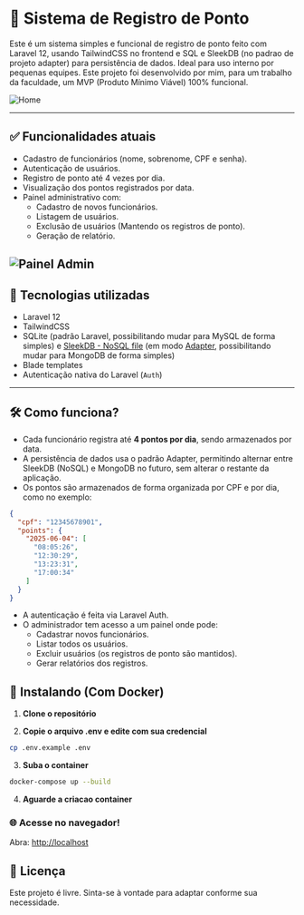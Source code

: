 # 📌 Sistema de Registro de Ponto

Este é um sistema simples e funcional de registro de ponto feito com Laravel 12, usando TailwindCSS no frontend e SQL e SleekDB (no padrao de projeto adapter) para persistência de dados. Ideal para uso interno por pequenas equipes. Este projeto foi desenvolvido por mim, para um trabalho da faculdade, um MVP (Produto Mínimo Viável) 100% funcional.

![Home](https://i.imgur.com/nU094HX.png)

---

## ✅ Funcionalidades atuais

- Cadastro de funcionários (nome, sobrenome, CPF e senha).
- Autenticação de usuários.
- Registro de ponto até 4 vezes por dia.
- Visualização dos pontos registrados por data.
- Painel administrativo com:
  - Cadastro de novos funcionários.
  - Listagem de usuários.
  - Exclusão de usuários (Mantendo os registros de ponto).
  - Geração de relatório.

![Painel Admin](https://i.imgur.com/Lic3TZ9.png)
---

## 🧱 Tecnologias utilizadas

- Laravel 12
- TailwindCSS
- SQLite (padrão Laravel, possibilitando mudar para MySQL de forma simples) e [SleekDB - NoSQL file](https://sleekdb.github.io/) (em modo [Adapter](https://refactoring.guru/pt-br/design-patterns/adapter), possibilitando mudar para MongoDB de forma simples)
- Blade templates
- Autenticação nativa do Laravel (`Auth`)

---

## 🛠️ Como funciona?

- Cada funcionário registra até **4 pontos por dia**, sendo armazenados por data.
- A persistência de dados usa o padrão Adapter, permitindo alternar entre SleekDB (NoSQL) e MongoDB no futuro, sem alterar o restante da aplicação.
- Os pontos são armazenados de forma organizada por CPF e por dia, como no exemplo:

```json
{
  "cpf": "12345678901",
  "points": {
    "2025-06-04": [
      "08:05:26",
      "12:30:29",
      "13:23:31",
      "17:00:34"
    ]
  }
}
```

- A autenticação é feita via Laravel Auth.
- O administrador tem acesso a um painel onde pode:
  - Cadastrar novos funcionários.
  - Listar todos os usuários.
  - Excluir usuários (os registros de ponto são mantidos).
  - Gerar relatórios dos registros.

## 🚀 Instalando (Com Docker)

1. **Clone o repositório**

2. **Copie o arquivo .env e edite com sua credencial**

```bash
cp .env.example .env
```

3. **Suba o container**

```bash
docker-compose up --build
```

4. **Aguarde a criacao container**

### 🌐 Acesse no navegador!

Abra: [http://localhost](http://localhost)

## 📄 Licença

Este projeto é livre. Sinta-se à vontade para adaptar conforme sua necessidade.
